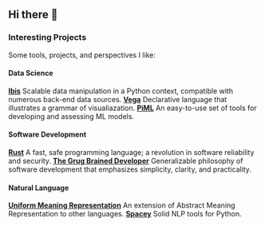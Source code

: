 ## Hi there 👋
<!--
**neal-logan/neal-logan** is a ✨ _special_ ✨ repository because its `README.md` (this file) appears on your GitHub profile.

Here are some ideas to get you started:

- 🔭 I’m currently working on ...
- 🌱 I’m currently learning ...
- 👯 I’m looking to collaborate on ...
- 🤔 I’m looking for help with ...
- 💬 Ask me about ...
- 📫 How to reach me: ...
- 😄 Pronouns: ...
- ⚡ Fun fact: ...
-->

### Interesting Projects 
Some tools, projects, and perspectives I like:

#### Data Science
**[Ibis](https://github.com/ibis-project)** Scalable data manipulation in a Python context, compatible with numerous back-end data sources.
**[Vega](https://altair-viz.github.io/)** Declarative language that illustrates a grammar of visualiazation.
**[PiML](https://github.com/SelfExplainML/PiML-Toolbox)** An easy-to-use set of tools for developing and assessing ML models.

#### Software Development
**[Rust](https://www.rust-lang.org/)** A fast, safe programming language; a revolution in software reliability and security. 
**[The Grug Brained Developer](https://grugbrain.dev/)** Generalizable philosophy of software development that emphasizes simplicity, clarity, and practicality.

#### Natural Language
**[Uniform Meaning Representation](https://umr4nlp.github.io/web/)** An extension of Abstract Meaning Representation to other languages.
**[Spacey](https://spacy.io/)** Solid NLP tools for Python.
